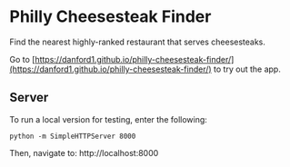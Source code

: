 # Philly Cheesesteak Finder

Find the nearest highly-ranked restaurant that serves cheesesteaks.

Go to [https://danford1.github.io/philly-cheesesteak-finder/](https://danford1.github.io/philly-cheesesteak-finder/) to try out the app.

## Server

To run a local version for testing, enter the following:

`python -m SimpleHTTPServer 8000`

Then, navigate to: http://localhost:8000
